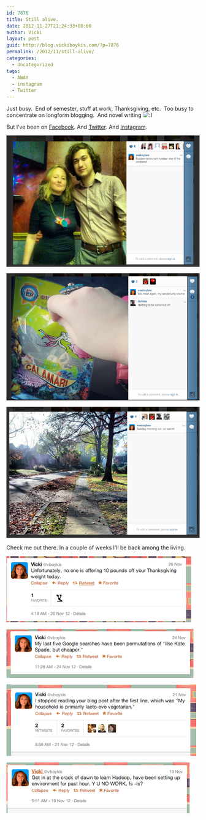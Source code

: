 ```yaml
---
id: 7876
title: Still alive.
date: 2012-11-27T21:24:33+00:00
author: Vicki
layout: post
guid: http://blog.vickiboykis.com/?p=7876
permalink: /2012/11/still-alive/
categories:
  - Uncategorized
tags:
  - AWAY
  - instagram
  - Twitter
---
```

Just busy.  End of semester, stuff at work, Thanksgiving, etc.  Too busy to concentrate on longform blogging.  And novel writing <img src="http://blog.vickiboykis.com/wp-includes/images/smilies/frownie.png" alt=":(" class="wp-smiley" style="height: 1em; max-height: 1em;" />

But I&#8217;ve been on <a href="http://www.amazon.com/Red-Hot-Fate-Soviet-Union/dp/0879101806/ref=wl_it_dp_o_pdT1_nS_nC?ie=UTF8&colid=19ENE4YJT96ZW&coliid=ITQY8A4IPU6NY" target="_blank">Facebook</a>. And <a href="http://twitter.com/vboykis" target="_blank">Twitter</a>. And <a href="http://instagram.com/veekaybee" target="_blank">Instagram</a>.

<p style="text-align: center;">
  <a href="https://raw.githubusercontent.com/veekaybee/wlb/gh-pages/assets/images/2012/11/Screen-shot-2012-11-27-at-9.24.10-PM.png"><img class="aligncenter  wp-image-7883" title="Screen shot 2012-11-27 at 9.24.10 PM" src="https://raw.githubusercontent.com/veekaybee/wlb/gh-pages/assets/images/2012/11/Screen-shot-2012-11-27-at-9.24.10-PM.png" alt="" width="547" height="343" /></a>
</p>

<p style="text-align: center;">
  <a href="https://raw.githubusercontent.com/veekaybee/wlb/gh-pages/assets/images/2012/11/Screen-shot-2012-11-27-at-9.21.34-PM.png"><img class="aligncenter  wp-image-7880" title="Screen shot 2012-11-27 at 9.21.34 PM" src="https://raw.githubusercontent.com/veekaybee/wlb/gh-pages/assets/images/2012/11/Screen-shot-2012-11-27-at-9.21.34-PM.png" alt="" width="531" height="332" /></a>
</p>

<p style="text-align: center;">
  <a href="https://raw.githubusercontent.com/veekaybee/wlb/gh-pages/assets/images/2012/11/Screen-shot-2012-11-27-at-9.22.15-PM.png"><img class="aligncenter  wp-image-7881" title="Screen shot 2012-11-27 at 9.22.15 PM" src="https://raw.githubusercontent.com/veekaybee/wlb/gh-pages/assets/images/2012/11/Screen-shot-2012-11-27-at-9.22.15-PM.png" alt="" width="526" height="342" /></a>
</p>

Check me out there. In a couple of weeks I&#8217;ll be back among the living.

[<img class="aligncenter size-full wp-image-7877" title="Screen shot 2012-11-27 at 9.19.46 PM" src="https://raw.githubusercontent.com/veekaybee/wlb/gh-pages/assets/images/2012/11/Screen-shot-2012-11-27-at-9.19.46-PM.png" alt="" width="482" height="173" />](https://raw.githubusercontent.com/veekaybee/wlb/gh-pages/assets/images/2012/11/Screen-shot-2012-11-27-at-9.19.46-PM.png)

[<img class="aligncenter size-full wp-image-7878" title="Screen shot 2012-11-27 at 9.19.55 PM" src="https://raw.githubusercontent.com/veekaybee/wlb/gh-pages/assets/images/2012/11/Screen-shot-2012-11-27-at-9.19.55-PM.png" alt="" width="488" height="128" />](https://raw.githubusercontent.com/veekaybee/wlb/gh-pages/assets/images/2012/11/Screen-shot-2012-11-27-at-9.19.55-PM.png)

[<img class="aligncenter size-full wp-image-7879" title="Screen shot 2012-11-27 at 9.20.50 PM" src="https://raw.githubusercontent.com/veekaybee/wlb/gh-pages/assets/images/2012/11/Screen-shot-2012-11-27-at-9.20.50-PM.png" alt="" width="495" height="187" />](https://raw.githubusercontent.com/veekaybee/wlb/gh-pages/assets/images/2012/11/Screen-shot-2012-11-27-at-9.20.50-PM.png)

[<img class="aligncenter size-full wp-image-7882" title="Screen shot 2012-11-27 at 9.23.27 PM" src="https://raw.githubusercontent.com/veekaybee/wlb/gh-pages/assets/images/2012/11/Screen-shot-2012-11-27-at-9.23.27-PM.png" alt="" width="478" height="133" />](https://raw.githubusercontent.com/veekaybee/wlb/gh-pages/assets/images/2012/11/Screen-shot-2012-11-27-at-9.23.27-PM.png)

&nbsp;